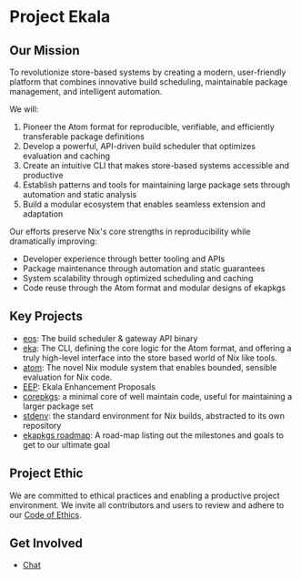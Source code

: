# Project Ekala

## Our Mission

To revolutionize store-based systems by creating a modern, user-friendly platform that combines innovative build scheduling, maintainable package management, and intelligent automation.

We will:

1. Pioneer the Atom format for reproducible, verifiable, and efficiently transferable package definitions
2. Develop a powerful, API-driven build scheduler that optimizes evaluation and caching
3. Create an intuitive CLI that makes store-based systems accessible and productive
4. Establish patterns and tools for maintaining large package sets through automation and static analysis
5. Build a modular ecosystem that enables seamless extension and adaptation

Our efforts preserve Nix's core strengths in reproducibility while dramatically improving:

- Developer experience through better tooling and APIs
- Package maintenance through automation and static guarantees
- System scalability through optimized scheduling and caching
- Code reuse through the Atom format and modular designs of ekapkgs

## Key Projects

- [eos](https://github.com/ekala-project/eos): The build scheduler & gateway API binary
- [eka](https://github.com/ekala-project/eka): The CLI, defining the core logic for the Atom format, and offering a truly high-level interface into the store based world of Nix like tools.
- [atom](https://github.com/ekala-project/eka): The novel Nix module system that enables bounded, sensible evaluation for Nix code.
- [EEP](https://github.com/ekala-project/eeps): Ekala Enhancement Proposals
- [corepkgs](https://github.com/ekala-project/corepkgs): a minimal core of well maintain code, useful for maintaining a larger package set
- [stdenv](https://github.com/ekala-project/stdenv): the standard environment for Nix builds, abstracted to its own repository
- [ekapkgs roadmap](https://github.com/ekala-project/ekapkgs-roadmap): A road-map listing out the milestones and goals to get to our ultimate goal

## Project Ethic

We are committed to ethical practices and enabling a productive project environment.
We invite all contributors and users to review and adhere to our [Code of Ethics](../CODE_OF_ETHICS.md).

## Get Involved

- [Chat](https://discord.gg/JG6zmPTutq)
